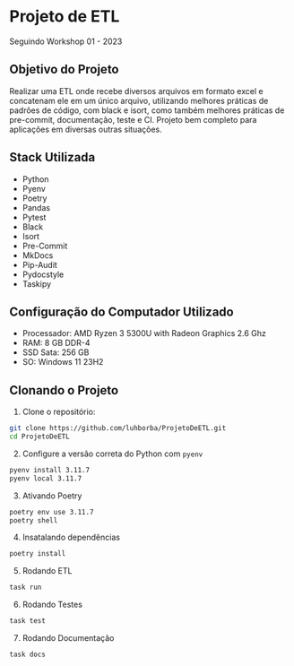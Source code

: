 # Projeto de ETL

Seguindo Workshop 01 - 2023

## Objetivo do Projeto

Realizar uma ETL onde recebe diversos arquivos em formato excel e concatenam ele em um único arquivo, utilizando melhores práticas de padrões de código, com black e isort, como também melhores práticas de pre-commit, documentação, teste e CI.
Projeto bem completo para aplicações em diversas outras situações.

## Stack Utilizada

- Python
- Pyenv
- Poetry
- Pandas
- Pytest
- Black
- Isort
- Pre-Commit
- MkDocs
- Pip-Audit
- Pydocstyle
- Taskipy
  

## Configuração do Computador Utilizado

- Processador: AMD Ryzen 3 5300U with Radeon Graphics 2.6 Ghz
- RAM: 8 GB DDR-4
- SSD Sata: 256 GB
- SO: Windows 11 23H2

## Clonando o Projeto

1. Clone o repositório:
```bash
git clone https://github.com/luhborba/ProjetoDeETL.git
cd ProjetoDeETL
```

2. Configure a versão correta do Python com `pyenv`
```bash
pyenv install 3.11.7
pyenv local 3.11.7
```

3. Ativando Poetry
```bash
poetry env use 3.11.7
poetry shell
```

4. Insatalando dependências
```bash
poetry install
```

5. Rodando ETL
```bash
task run
```

6. Rodando Testes
```bash
task test
```

7. Rodando Documentação
```bash
task docs
```
